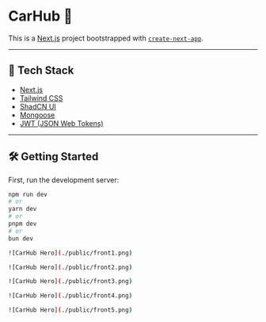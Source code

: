 # CarHub 🚗

This is a [Next.js](https://nextjs.org) project bootstrapped with [`create-next-app`](https://nextjs.org/docs/app/api-reference/cli/create-next-app).

---

## 🚀 Tech Stack

- [Next.js](https://nextjs.org)
- [Tailwind CSS](https://tailwindcss.com)
- [ShadCN UI](https://ui.shadcn.com/)
- [Mongoose](https://mongoosejs.com/)
- [JWT (JSON Web Tokens)](https://jwt.io)

---

## 🛠️ Getting Started

First, run the development server:

```bash
npm run dev
# or
yarn dev
# or
pnpm dev
# or
bun dev

![CarHub Hero](./public/front1.png)

![CarHub Hero](./public/front2.png)

![CarHub Hero](./public/front3.png)

![CarHub Hero](./public/front4.png)

![CarHub Hero](./public/front5.png)